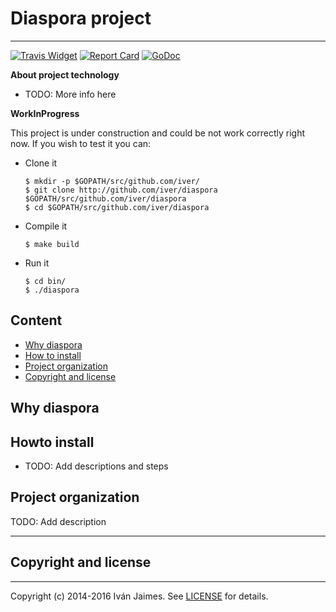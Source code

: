 # Diaspora project

***

[![Travis Widget]][Travis] [![Report Card]][Report] [![GoDoc]][DocDiaspora]

[Travis]: https://travis-ci.org/iver/diaspora
[Travis Widget]: https://travis-ci.org/iver/diaspora.svg?branch=master

[Report Card]: https://goreportcard.com/badge/github.com/iver/diaspora
[Report]: https://goreportcard.com/report/github.com/iver/diaspora

[GoDoc]: https://godoc.org/github.com/iver/diaspora?status.svg
[DocDiaspora]: https://godoc.org/github.com/iver/diaspora


**About project technology**

  - TODO: More info here

**WorkInProgress**

This project is under construction and could be not work correctly right now. If you wish to test it you can:

* Clone it

  ```
  $ mkdir -p $GOPATH/src/github.com/iver/
  $ git clone http://github.com/iver/diaspora $GOPATH/src/github.com/iver/diaspora
  $ cd $GOPATH/src/github.com/iver/diaspora
  ```

* Compile it

  ```
  $ make build
  ```

* Run it

  ```
  $ cd bin/
  $ ./diaspora
  ```

## Content

 * [Why diaspora](#why)
 * [How to install](#install)
 * [Project organization](#org)
 * [Copyright and license](#license)


<a name="why"></a>

## Why diaspora

<a name="install"></a>

## Howto install

- TODO: Add descriptions and steps

<a name="org"></a>

## Project organization

TODO: Add description

<a name="license"></a>

***

## Copyright and license

***

Copyright (c) 2014-2016 Iván Jaimes. See [LICENSE](LICENSE) for details.
